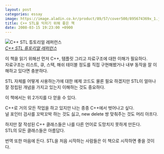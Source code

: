 ```yaml
---
layout: post
categories: essay
image: https://image.aladin.co.kr/product/89/57/cover500/895674369x_1.jpg
title: C++ STL을 익히기 위해 좋은 책
date: 2008-03-15 19:23:00 +0900
---
```


![C++ STL 튜토리얼 레퍼런스](https://image.aladin.co.kr/product/89/57/cover500/895674369x_1.jpg)  
*[C++ STL 튜토리얼 레퍼런스](https://www.aladin.co.kr/shop/wproduct.aspx?ISBN=895674369x&ttbkey=ttbcrazytazo1459001&COPYPaper=1)*

이 책을 읽기 위해선 먼저 C++, 템플릿 그리고 자료구조에 대한 이해가 필요하다.  
자료구조는 리스트, 큐, 스택, 해쉬 테이블 정도를 직접 구현해봤거나 내부 동작을 잘 이해하고 있다면 충분하다.

STL 자체를 어떻게 사용하는가에 대한 예제 코드도 물론 필요 하겠지만 STL이 얼마나 잘 정립된 개념을 가지고 있는지 이해하는 것도 중요하다.

이 책에서는 위 2가지를 다 얻을 수 있다.

C++로 거의 모든 작업을 하고 있지만 나는 종종 C++에서 벗어나고 싶다.  
널 포인터 검사를 꼬박꼬박 하는 것도 싫고, new delete 쌍 맞춰주는 것도 머리 아프다.

하지만 잘 작성된 C++ 클래스들은 나를 다른 언어로 도망치지 못하게 만든다.  
STL의 모든 클래스들은 아름답다.

번역 또한 마음에 든다. STL을 처음 시작하는 사람들은 이 책으로 시작하면 좋을 것이다.